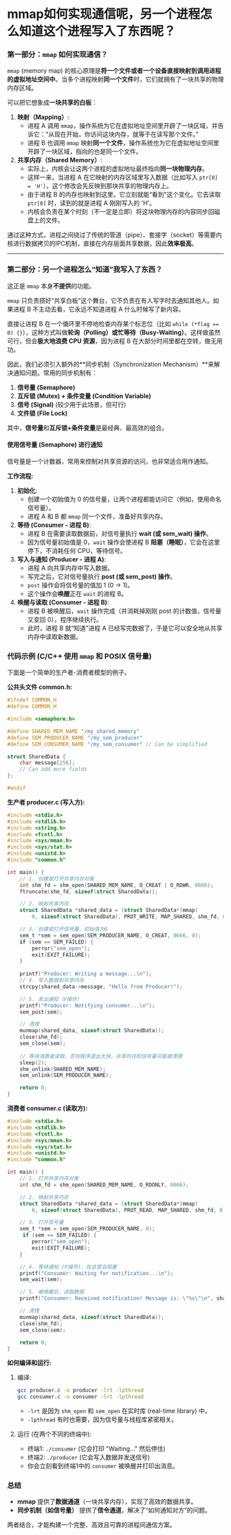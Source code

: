 # mmap如何实现通信呢，另一个进程怎么知道这个进程写入了东西呢？



### 第一部分：`mmap` 如何实现通信？

`mmap` (memory map) 的核心原理是**将一个文件或者一个设备直接映射到调用进程的虚拟地址空间中**。当多个进程映射**同一个文件**时，它们就拥有了一块共享的物理内存区域。

可以把它想象成**一块共享的白板**：

1. **映射（Mapping）**:
   - 进程 A 调用 `mmap`，操作系统为它在虚拟地址空间里开辟了一块区域，并告诉它：“从现在开始，你访问这块内存，就等于在读写那个文件。”
   - 进程 B 也调用 `mmap` 映射**同一个文件**，操作系统也为它在虚拟地址空间里开辟了一块区域，指向的也是同一个文件。
2. **共享内存（Shared Memory）**:
   - 实际上，内核会让这两个进程的虚拟地址最终指向**同一块物理内存**。
   - 这样一来，当进程 A 在它映射的内存区域里写入数据（比如写入 `ptr[0] = 'H'`），这个修改会先反映到那块共享的物理内存上。
   - 由于进程 B 的内存也映射到这里，它立刻就能“看到”这个变化。它去读取 `ptr[0]` 时，读到的就是进程 A 刚刚写入的 'H'。
   - 内核会负责在某个时刻（不一定是立即）将这块物理内存的内容同步回磁盘上的文件。

通过这种方式，进程之间绕过了传统的管道（pipe）、套接字（socket）等需要内核进行数据拷贝的IPC机制，直接在内存层面共享数据，因此**效率极高**。

------



### 第二部分：另一个进程怎么“知道”我写入了东西？

这正是 `mmap` 本身**不提供**的功能。

`mmap` 只负责搭好“共享白板”这个舞台，它不负责在有人写字时去通知其他人。如果进程 B 不主动去看，它永远不知道进程 A 什么时候写了新内容。

直接让进程 B 在一个循环里不停地检查内存某个标志位（比如 `while (*flag == 0) {}`），这种方式叫做**轮询（Polling）或忙等待（Busy-Waiting）**。这样做虽然可行，但会**极大地浪费 CPU 资源**，因为进程 B 在大部分时间里都在空转，做无用功。

因此，我们必须引入额外的**同步机制（Synchronization Mechanism）**来解决通知问题。常用的同步机制有：

1. **信号量 (Semaphore)**
2. **互斥锁 (Mutex) + 条件变量 (Condition Variable)**
3. **信号 (Signal)** (较少用于此场景，但可行)
4. **文件锁 (File Lock)**

其中，**信号量**和**互斥锁+条件变量**是最经典、最高效的组合。



#### 使用信号量 (Semaphore) 进行通知

信号量是一个计数器，常用来控制对共享资源的访问，也非常适合用作通知。

**工作流程:**

1. **初始化**:
   - 创建一个初始值为 0 的信号量，让两个进程都能访问它（例如，使用命名信号量）。
   - 进程 A 和 B 都 `mmap` 同一个文件，准备好共享内存。
2. **等待 (Consumer - 进程 B)**:
   - 进程 B 在需要读取数据前，对信号量执行 **wait (或 sem_wait) 操作**。
   - 因为信号量初始值是 0，`wait` 操作会使进程 B **阻塞（睡眠）**，它会在这里停下，不消耗任何 CPU，等待信号。
3. **写入与通知 (Producer - 进程 A)**:
   - 进程 A 向共享内存中写入数据。
   - 写完之后，它对信号量执行 **post (或 sem_post) 操作**。
   - `post` 操作会将信号量的值加 1 (0 -> 1)。
   - 这个操作会**唤醒**正在 `wait` 的进程 B。
4. **唤醒与读取 (Consumer - 进程 B)**:
   - 进程 B 被唤醒后，`wait` 操作完成（并消耗掉刚刚 post 的计数值，信号量又变回 0），程序继续执行。
   - 此时，进程 B 就“知道”进程 A 已经写完数据了，于是它可以安全地从共享内存中读取新数据。



### 代码示例 (C/C++ 使用 `mmap` 和 POSIX 信号量)

下面是一个简单的生产者-消费者模型的例子。

**公共头文件 common.h:**

```c
#ifndef COMMON_H
#define COMMON_H

#include <semaphore.h>

#define SHARED_MEM_NAME "/my_shared_memory"
#define SEM_PRODUCER_NAME "/my_sem_producer"
#define SEM_CONSUMER_NAME "/my_sem_consumer" // Can be simplified

struct SharedData {
    char message[256];
    // Can add more fields
};

#endif
```

**生产者 producer.c (写入方):**

```c
#include <stdio.h>
#include <stdlib.h>
#include <string.h>
#include <fcntl.h>
#include <sys/mman.h>
#include <sys/stat.h>
#include <unistd.h>
#include "common.h"

int main() {
    // 1. 创建或打开共享内存对象
    int shm_fd = shm_open(SHARED_MEM_NAME, O_CREAT | O_RDWR, 0666);
    ftruncate(shm_fd, sizeof(struct SharedData));

    // 2. 映射共享内存
    struct SharedData *shared_data = (struct SharedData*)mmap(
        0, sizeof(struct SharedData), PROT_WRITE, MAP_SHARED, shm_fd, 0);

    // 3. 创建或打开信号量，初始值为0
    sem_t *sem = sem_open(SEM_PRODUCER_NAME, O_CREAT, 0666, 0);
    if (sem == SEM_FAILED) {
        perror("sem_open");
        exit(EXIT_FAILURE);
    }
    
    printf("Producer: Writing a message...\n");
    // 4. 写入数据到共享内存
    strcpy(shared_data->message, "Hello from Producer!");

    // 5. 发出通知（V操作）
    printf("Producer: Notifying consumer...\n");
    sem_post(sem);

    // 清理
    munmap(shared_data, sizeof(struct SharedData));
    close(shm_fd);
    sem_close(sem);
    
    // 等待消费者读取，否则程序退出太快，共享内存和信号量可能被清理
    sleep(2); 
    shm_unlink(SHARED_MEM_NAME);
    sem_unlink(SEM_PRODUCER_NAME);

    return 0;
}
```

**消费者 consumer.c (读取方):**

```c
#include <stdio.h>
#include <stdlib.h>
#include <fcntl.h>
#include <sys/mman.h>
#include <sys/stat.h>
#include <unistd.h>
#include "common.h"

int main() {
    // 1. 打开共享内存对象
    int shm_fd = shm_open(SHARED_MEM_NAME, O_RDONLY, 0666);

    // 2. 映射共享内存
    struct SharedData *shared_data = (struct SharedData*)mmap(
        0, sizeof(struct SharedData), PROT_READ, MAP_SHARED, shm_fd, 0);

    // 3. 打开信号量
    sem_t *sem = sem_open(SEM_PRODUCER_NAME, 0);
     if (sem == SEM_FAILED) {
        perror("sem_open");
        exit(EXIT_FAILURE);
    }

    // 4. 等待通知 (P操作)，在这里会阻塞
    printf("Consumer: Waiting for notification...\n");
    sem_wait(sem);

    // 5. 被唤醒后，读取数据
    printf("Consumer: Received notification! Message is: \"%s\"\n", shared_data->message);

    // 清理
    munmap(shared_data, sizeof(struct SharedData));
    close(shm_fd);
    sem_close(sem);

    return 0;
}
```

**如何编译和运行:**

1. 编译:

   ```bash
   gcc producer.c -o producer -lrt -lpthread
   gcc consumer.c -o consumer -lrt -lpthread
   ```

   - `-lrt` 是因为 `shm_open` 和 `sem_open` 在实时库 (real-time library) 中。
   - `-lpthread` 有时也需要，因为信号量与线程库紧密相关。

2. 运行 (在两个不同的终端中):

   - 终端1: `./consumer` (它会打印 "Waiting..." 然后停住)
   - 终端2: `./producer` (它会写入数据并发送信号)
   - 你会立刻看到终端1中的 `consumer` 被唤醒并打印出消息。



### 总结

- **mmap** 提供了**数据通道**（一块共享内存），实现了高效的数据共享。
- **同步机制（如信号量）** 提供了**信令通道**，解决了“如何通知对方”的问题。

两者结合，才能构建一个完整、高效且可靠的进程间通信方案。